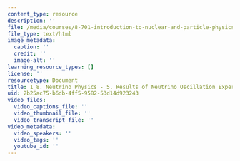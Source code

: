 ```yaml
---
content_type: resource
description: ''
file: /media/courses/8-701-introduction-to-nuclear-and-particle-physics-fall-2020/1_8-neutrino-physics-5-results-of-neutrino-oscillation-experiments.html
file_type: text/html
image_metadata:
  caption: ''
  credit: ''
  image-alt: ''
learning_resource_types: []
license: ''
resourcetype: Document
title: 1_8. Neutrino Physics - 5. Results of Neutrino Oscillation Experiments.html
uid: 2b25ac75-b6db-4ff5-9582-53d14d923243
video_files:
  video_captions_file: ''
  video_thumbnail_file: ''
  video_transcript_file: ''
video_metadata:
  video_speakers: ''
  video_tags: ''
  youtube_id: ''
---
```


